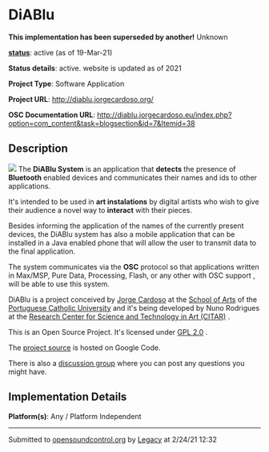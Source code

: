 # DiABlu

**This implementation has been superseded by another!**
Unknown

**[status](../implementation-status.html)**: active (as of 19-Mar-21)

**Status details**: 
active. website is updated as of 2021

**Project Type**: Software Application

**Project URL**: <http://diablu.jorgecardoso.org/>

**OSC Documentation URL**: <http://diablu.jorgecardoso.eu/index.php?option=com_content&task=blogsection&id=7&Itemid=38>

## Description

![](https://web.archive.org/web/20200929194218im_/http://jorgecardoso.org/DiABlu/diablulogojoomla.gif) The **DiABlu System** is an application that **detects** the presence of **Bluetooth** enabled devices and communicates their names and ids to other applications. <p> It's intended to be used in **art instalations** by digital artists who wish to give their audience a novel way to **interact** with their pieces. <p> Besides informing the application of the names of the currently present devices, the DiABlu system has also a mobile application that can be installed in a Java enabled phone that will allow the user to transmit data to the final application. <p> The system communicates via the **OSC** protocol so that applications written in Max/MSP, Pure Data, Processing, Flash, or any other with OSC support , will be able to use this system. <p> DiABlu is a project conceived by [Jorge Cardoso](http://jorgecardoso.org/) at the [School of Arts](http://artes.ucp.pt/) of the [Portuguese Catholic University](http://www.porto.ucp.pt/) and it's being developed by Nuno Rodrigues at the [Research Center for Science and Technology in Art (CITAR)](http://soundserver.porto.ucp.pt/citar/index1.html) . <p> This is an Open Source Project. It's licensed under [GPL 2.0](http://www.gnu.org/licenses/gpl.html) . <p> The [project source](http://code.google.com/p/diablu/) is hosted on Google Code. <p> There is also a [discussion group](http://groups.google.com/group/diablu) where you can post any questions you might have.

## Implementation Details

**Platform(s)**: Any / Platform Independent

---
Submitted to [opensoundcontrol.org](https://opensoundcontrol.org) by [Legacy](https://web.archive.org) at 2/24/21 12:32
